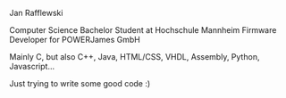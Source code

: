 Jan Rafflewski

Computer Science Bachelor Student at Hochschule Mannheim
Firmware Developer for POWERJames GmbH

Mainly C, but also C++, Java, HTML/CSS, VHDL, Assembly, Python, Javascript...

Just trying to write some good code :)
